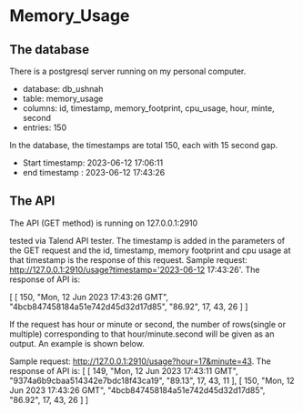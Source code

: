 # Memory_Usage

## The database
There is a postgresql server running on my personal computer. 
- database: db_ushnah
- table: memory_usage
- columns: id, timestamp, memory_footprint, cpu_usage, hour, minte, second
- entries: 150

In the database, the timestamps are total 150, each with 15 second gap. 
- Start timestamp: 2023-06-12 17:06:11
- end timestamp : 2023-06-12 17:43:26



## The API
The API (GET method) is running on 127.0.0.1:2910 

tested via Talend API tester. The timestamp is added in the parameters of the GET request and the id, timestamp, memory footprint and cpu usage at that timestamp is the response of this request.
Sample request:
http://127.0.0.1:2910/usage?timestamp='2023-06-12 17:43:26'. The response of API is:

[
    [
        150,
        "Mon, 12 Jun 2023 17:43:26 GMT",
        "4bcb847458184a51e742d45d32d17d85",
        "86.92",
        17,
        43,
        26
    ]
]



If the request has hour or minute or second, the number of rows(single or multiple) corresponding to that hour/minute.second will be given as an output. An example is shown below. 

Sample request:
http://127.0.0.1:2910/usage?hour=17&minute=43. The response of API is:
[
    [
        149,
        "Mon, 12 Jun 2023 17:43:11 GMT",
        "9374a6b9cbaa514342e7bdc18f43ca19",
        "89.13",
        17,
        43,
        11
    ],
    [
        150,
        "Mon, 12 Jun 2023 17:43:26 GMT",
        "4bcb847458184a51e742d45d32d17d85",
        "86.92",
        17,
        43,
        26
    ]
]

